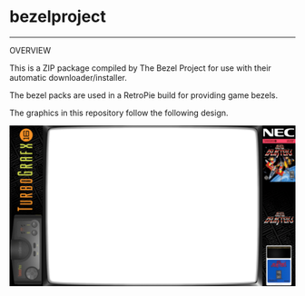 # bezelproject

-------
OVERVIEW

This is a ZIP package compiled by The Bezel Project for use with their automatic downloader/installer.

The bezel packs are used in a RetroPie build for providing game bezels.

The graphics in this repository follow the following design.

![Sample bezel](https://github.com/thebezelproject/bezelprojectSA-TG16/blob/master/retroarch/overlay/GameBezels/TG16/Aero%20Blasters%20(USA).png?raw=true)
